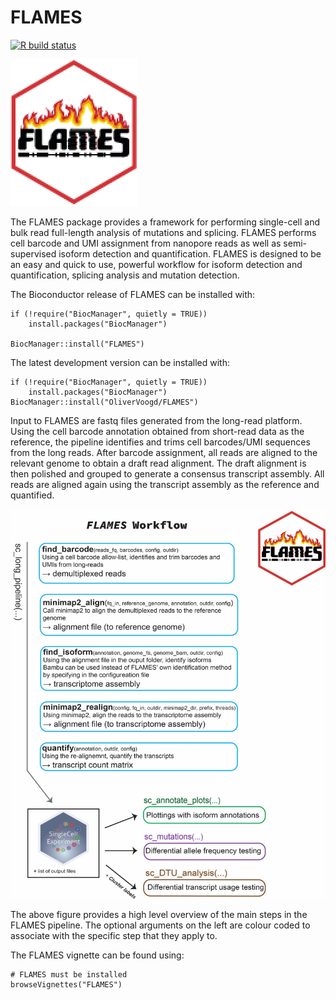 
# FLAMES

[![R build status](https://github.com/mritchielab/FLAMES/actions/workflows/check-bioc.yml/badge.svg)](https://github.com/mritchielab/FLAMES/actions)

<img  src="inst/images/FLAMES-01.png">


The FLAMES package provides a framework for performing single-cell and bulk read full-length analysis of mutations and splicing. FLAMES performs cell barcode and UMI assignment from nanopore reads as well as semi-supervised isoform detection and quantification. FLAMES is designed to be an easy and quick to use, powerful workflow for isoform detection and quantification, splicing analysis and mutation detection.

The Bioconductor release of FLAMES can be installed with:
```
if (!require("BiocManager", quietly = TRUE))
    install.packages("BiocManager")

BiocManager::install("FLAMES")
```

The latest development version can be installed with:
```
if (!require("BiocManager", quietly = TRUE))
    install.packages("BiocManager")
BiocManager::install("OliverVoogd/FLAMES")
```

Input to FLAMES are fastq files generated from the long-read platform. Using the cell barcode annotation obtained from short-read data as the reference, the pipeline identifies and trims cell barcodes/UMI sequences from the long reads. After barcode assignment, all reads are aligned to the relevant genome to obtain a draft read alignment. The draft alignment is then polished and grouped to generate a consensus transcript assembly. All reads are aligned again using the transcript assembly as the reference and quantified. 

<img align='center' src="inst/images/FLAMESpipeline-01.png">

The above figure provides a high level overview of the main steps in the FLAMES pipeline. The optional arguments on the left are colour coded to associate with the specific step that they apply to.

The FLAMES vignette can be found using:
```
# FLAMES must be installed
browseVignettes("FLAMES")
```
